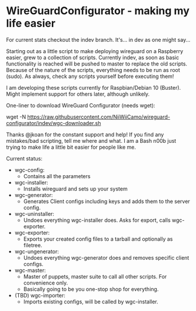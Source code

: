 # WireGuardConfigurator - making my life easier

For current stats checkout the indev branch. It's... in dev as one might say...

Starting out as a little script to make deploying wireguard on a Raspberry easier, grew to a collection of scripts.
Currently indev, as soon as basic functionality is reached will be pushed to master to replace the old scripts.
Because of the nature of the scripts, everything needs to be run as root (sudo). As always, check any scripts yourself before executing them!

I am developing these scripts currently for Raspbian/Debian 10 (Buster). Might implement support for others later, although unlikely.

One-liner to download WireGuard Configurator (needs wget):

wget -N https://raw.githubusercontent.com/NiiWiiCamo/wireguard-configurator/indev/wgc-downloader.sh

Thanks @jkoan for the constant support and help!
If you find any mistakes/bad scripting, tell me where and what. I am a Bash n00b just trying to make life a little bit easier for people like me.


Current status:

- wgc-config:
  - Contains all the parameters
- wgc-installer:
  - Installs wireguard and sets up your system
- wgc-generator:
  - Generates Client configs including keys and adds them to the server config.
- wgc-uninstaller:
  - Undoes everything wgc-installer does. Asks for export, calls wgc-exporter.
- wgc-exporter:
  - Exports your created config files to a tarball and optionally as filetree.
- wgc-ungenerator:
  - Undoes everything wgc-generator does and removes specific client configs.
- wgc-master:
  - Master of puppets, master suite to call all other scripts. For convenience only.
  - Basically going to be you one-stop shop for everything.
- (TBD) wgc-importer:
  - Imports existing configs, will be called by wgc-installer.
